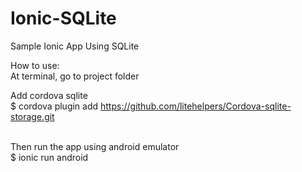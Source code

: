 # Ionic-SQLite
Sample Ionic App Using SQLite</br>

How to use:</br>
At terminal, go to project folder </br>

Add cordova sqlite</br>
$ cordova plugin add https://github.com/litehelpers/Cordova-sqlite-storage.git </br></br>

Then run the app using android emulator</br>
$ ionic run android</br>


